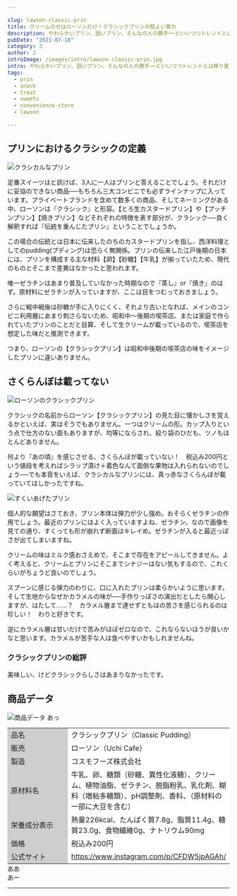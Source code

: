 ```yaml
---

slug: lawson-classic-prin
title: クリームのせはローソンだけ！クラシックプリンの程よい実力
description: やわらかいプリン、固いプリン、そんなの人の勝手──といいつつトレンドとは移り変わるもの。ローソンより2019年6月に発売された『クラシックプリン』が示すクラシック像は、どの時代の味のことをいっているのでしょうか。
pubDate: "2021-07-18"
category: 3
author: 2
introImage: /images/intro/lawson-classic-prin.jpg
intro: やわらかいプリン、固いプリン、そんなの人の勝手──といいつつトレンドとは移り変わるもの。ローソンより2019年6月に発売された『クラシックプリン』が示すクラシック像は、どの時代の味のことをいっているのでしょうか。
tags:
  - prin
  - snack
  - treat
  - sweets
  - convenience-store
  - lawson

---
```


## プリンにおけるクラシックの定義

![クラシカルなプリン](/toriscript-site/images/lawson-classic-prin/1.jpg)

<p>定番スイーツはと訊けば、3人に一人はプリンと答えることでしょう。それだけに妥協のできない商品──もちろん三大コンビニでも必ずラインナップに入っています。プライベートブランドを含めて数多くの商品、そしてネーミングがある中、ローソンは『クラシック』と形容。【とろ生カスタードプリン】や【プッチンプリン】【焼きプリン】などそれぞれの特徴を表す部分が、クラシック──良く解釈すれば『伝統を重んじたプリン』ということでしょうか。

この場合の伝統とは日本に伝来したのちのカスタードプリンを指し、西洋料理としてのpudding(プディング)は恐らく無関係。プリンの伝来した江戸後期の日本には、プリンを構成する主な材料【卵】【砂糖】【牛乳】が揃っていたため、現代のものとそこまで差異はなかったと思われます。

唯一ゼラチンはあまり普及していなかった時期なので『蒸し』or『焼き』のはず。原材料にゼラチンが入っていますが、ここは目をつむっておきましょう。

さらに戦中戦後は砂糖が手に入りにくく、それより古いとなれば、メインのコンビニ利用層にあまり刺さらないため、昭和中～後期の喫茶店、または家庭で作られていたプリンのことだと目算、そして生クリームが載っているので、喫茶店を想定した味だと推測できます。

つまり、ローソンの【クラシックプリン】は昭和中後期の喫茶店の味をイメージしたプリンに違いありません。
</p>

## さくらんぼは載ってない

![ローソンのクラシックプリン](/toriscript-site/images/lawson-classic-prin/2.jpg)
<p>クラシックの名前からローソン【クラシックプリン】の見た目に懐かしさを覚えるかといえば、実はそうでもありません。一つはクリームの形。カップ入りという点で仕方のない面もありますが、均等にならされ、絞り袋のひだも、ツノもほとんどありません。

何より『あの頃』を感じさせる、さくらんぼが載っていない！　税込み200円という値段を考えればシラップ漬け＋着色なんて面倒な果物は入れられないのでしょう──でも本音をいえば、クラシカルなプリンには、真っ赤なさくらんぼが載っていてほしかったですね。


![すくいあげたプリン](/toriscript-site/images/lawson-classic-prin/3.jpg)

個人的な願望はさておき、プリン本体は弾力が少し強め。おそらくゼラチンの作用でしょう。最近のプリンにはよく入っていますよね、ゼラチン。なので画像を見ての通り、すくっても形が崩れず断面はキレイめ。ゼラチンが入ると最近っぽさが出てしまいますね。

クリームの味はミルク感おさえめで、そこまで存在をアピールしてきません。よく考えると、クリームとプリンにそこまでシナジーはない気もするので、これくらいがちょうど良いのでしょう。

スプーンに感じる弾力のわりに、口に入れたプリンは柔らかいように思います。そして生地からなぜかカラメルの味が──手作りっぽさの演出だとしたら関心しますが、はたして……？　カラメル層まで達せずともほの苦さを感じられるのは珍しい！　わりと好きです。

逆にカラメル層は甘いだけで苦みがほぼゼロなので、これならないほうが良いかなと思います。カラメルが苦手な人は食べやすいかもしれませんね。
</p>

### クラシックプリンの総評
美味しい、けどクラシックらしさはあまりなかったです。
## 商品データ

![商品データ](/toriscript-site/images/lawson-classic-prin/4.jpg)
あっ
<div class="overflow-x-auto">
<table class="skeletonTable" style="margin: 0;" border="0" width="100%" cellspacing="0" cellpadding="1" align="left">
<tbody>
<tr>
<td style="width: 140px;" bgcolor="#cecece">品名</td>
<td bgcolor="#ffffff">クラシックプリン（Classic Pudding）</td>
</tr>
<tr>
<td bgcolor="#cecece">販売</td>
<td bgcolor="#ffffff">ローソン（Uchi Cafe）</td>
</tr>
<tr>
<td bgcolor="#cecece">製造</td>
<td bgcolor="#ffffff">コスモフーズ株式会社</td>
</tr>
<tr>
<td bgcolor="#cecece">原材料名</td>
<td bgcolor="#ffffff">牛乳、卵、糖類（砂糖、異性化液糖）、クリーム、植物油脂、ゼラチン、脱脂粉乳、乳化剤、糊料（増粘多糖類）、pH調整剤、香料、（原材料の一部に大豆を含む）</td>
</tr>
<tr>
<td bgcolor="#cecece">栄養成分表示</td>
<td bgcolor="#ffffff">熱量226kcal、たんぱく質7.8g、脂質11.4g、糖質23.0g、食物繊維0g、ナトリウム90mg</td>
</tr>
<tr>
<td bgcolor="#cecece">価格</td>
<td bgcolor="#ffffff">税込み200円</td>
</tr>
<tr>
<td bgcolor="#cecece">公式サイト</td>
<td bgcolor="#ffffff"><a href="https://www.instagram.com/p/CFDW5jpAGAh/" target="_blank" rel="noopener">https://www.instagram.com/p/CFDW5jpAGAh/</a></td>
</tr>
</tbody>
</table>


</div>

ああ
<br>
あー

---
